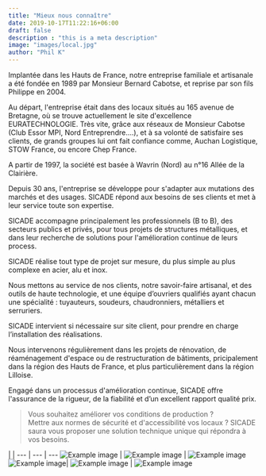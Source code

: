```yaml
---
title: "Mieux nous connaître"
date: 2019-10-17T11:22:16+06:00
draft: false
description : "this is a meta description"
image: "images/local.jpg"
author: "Phil K"
---
```


Implantée dans les Hauts de France, notre entreprise familiale et artisanale a été fondée en 1989 par Monsieur Bernard Cabotse, et reprise par son fils Philippe en 2004.

Au départ, l'entreprise était dans des locaux situés au 165 avenue de Bretagne, où se trouve actuellement le site d'excellence EURATECHNOLOGIE.
Très vite, grâce aux réseaux de Monsieur Cabotse (Club Essor MPI, Nord Entreprendre....), et à sa volonté de satisfaire ses clients, de grands groupes lui ont fait confiance comme, Auchan Logistique, STOW France, ou encore Chep France.   

A partir de 1997, la société est basée à Wavrin (Nord) au n°16 Allée de la Clairière.

Depuis 30 ans, l'entreprise se développe pour s'adapter aux mutations des marchés et des usages.
SICADE répond aux besoins de ses clients et met à leur service toute son expertise. 

SICADE accompagne principalement les professionnels (B to B), des secteurs publics et privés, pour tous projets de structures métalliques, et dans leur recherche de solutions pour l'amélioration continue de leurs process. 

SICADE réalise tout type de projet sur mesure, du plus simple au plus complexe en acier, alu et inox. 

Nous mettons au service de nos clients, notre savoir-faire artisanal, et des outils de haute technologie, et une équipe  d’ouvriers qualifiés ayant chacun une spécialité : tuyauteurs, soudeurs, chaudronniers, métalliers et serruriers.

SICADE intervient si nécessaire sur site client, pour prendre en charge l’installation des réalisations.

Nous intervenons régulièrement dans les projets de rénovation, de réaménagement d'espace ou de restructuration de bâtiments, pricipalement dans la région des Hauts de France, et plus particulièrement dans la région Lilloise.

Engagé dans un processus d'amélioration continue, SICADE offre l'assurance de la rigueur, de la fiabilité et d’un excellent rapport qualité prix.


>Vous souhaitez améliorer vos conditions de production ?       
>Mettre aux normes de sécurité et d'accessibilité vos locaux ? 
>SICADE saura vous proposer une solution technique unique qui répondra à vos besoins. 

                                                                                                                                                      
                             
                                         

 | | 
--- | --- | ---
![Example image](/images/perceuse.png) | ![Example image](/images/soudeur2.jpg) | ![Example image](/images/meuleuse.jpg) 
 ![Example image](/images/atelier.png)| ![Example image](/images/rolls.jpg) | ![Example image](/images/atelier2.png)